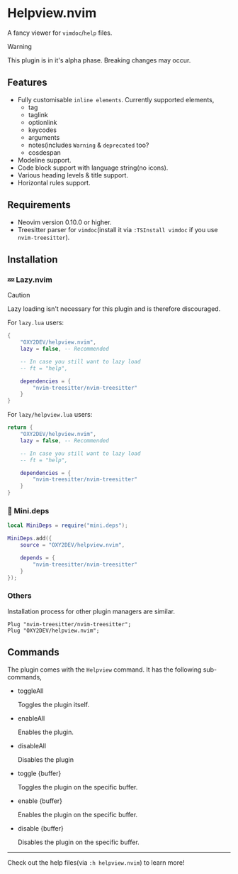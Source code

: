 # Helpview.nvim

A fancy viewer for `vimdoc`/`help` files.

>[!WARNING]
> This plugin is in it's alpha phase. Breaking changes may occur.

## Features

- Fully customisable `inline elements`. Currently supported elements,
  + tag
  + taglink
  + optionlink
  + keycodes
  + arguments
  + notes(includes `Warning` & `deprecated` too?
  + cosdespan
- Modeline support.
- Code block support with language string(no icons).
- Various heading levels & title support.
- Horizontal rules support.

## Requirements

- Neovim version 0.10.0 or higher.
- Treesitter parser for `vimdoc`(install it via `:TSInstall vimdoc` if you use `nvim-treesitter`).

## Installation

### 💤 Lazy.nvim

>[!CAUTION]
> Lazy loading isn't necessary for this plugin and is therefore discouraged.

For `lazy.lua` users:

```lua
{
    "OXY2DEV/helpview.nvim",
    lazy = false, -- Recommended

    -- In case you still want to lazy load
    -- ft = "help",

    dependencies = {
        "nvim-treesitter/nvim-treesitter"
    }
}
```

For `lazy/helpview.lua` users:

```lua
return {
    "OXY2DEV/helpview.nvim",
    lazy = false, -- Recommended

    -- In case you still want to lazy load
    -- ft = "help",

    dependencies = {
        "nvim-treesitter/nvim-treesitter"
    }
}
```

### 🦠 Mini.deps

```lua
local MiniDeps = require("mini.deps");

MiniDeps.add({
    source = "OXY2DEV/helpview.nvim",

    depends = {
        "nvim-treesitter/nvim-treesitter"
    }
});
```

### Others

Installation process for other plugin managers are similar.

```vim
Plug "nvim-treesitter/nvim-treesitter";
Plug "OXY2DEV/helpview.nvim";
```

## Commands

The plugin comes with the `Helpview` command. It has the following sub-commands,

- toggleAll

  Toggles the plugin itself.

- enableAll

  Enables the plugin.

- disableAll

  Disables the plugin

- toggle {buffer}

  Toggles the plugin on the specific buffer.

- enable {buffer}

  Enables the plugin on the specific buffer.

- disable {buffer}

  Disables the plugin on the specific buffer.

---

Check out the help files(via `:h helpview.nvim`) to learn more!


